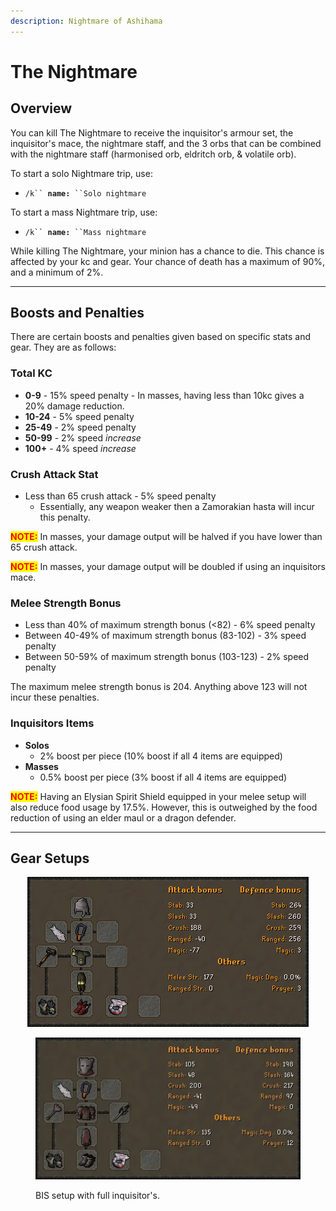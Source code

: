 ```yaml
---
description: Nightmare of Ashihama
---
```


# The Nightmare

## Overview

You can kill The Nightmare to receive the inquisitor's armour set, the inquisitor's mace, the nightmare staff, and the 3 orbs that can be combined with the nightmare staff (harmonised orb, eldritch orb, & volatile orb).

To start a solo Nightmare trip, use:

* `/k`` `**`name:`**` ``Solo nightmare`

To start a mass Nightmare trip, use:

* `/k`` `**`name:`**` ``Mass nightmare`

While killing The Nightmare, your minion has a chance to die. This chance is affected by your kc and gear. Your chance of death has a maximum of 90%, and a minimum of 2%.

***

## Boosts and Penalties

There are certain boosts and penalties given based on specific stats and gear. They are as follows:

### Total KC

* **0-9** - 15% speed penalty - In masses, having less than 10kc gives a 20% damage reduction.
* **10-24** - 5% speed penalty
* **25-49** - 2% speed penalty
* **50-99** - 2% speed _increase_
* **100+** - 4% speed _increase_

### Crush Attack Stat

* Less than 65 crush attack - 5% speed penalty
  * Essentially, any weapon weaker then a Zamorakian hasta will incur this penalty.

<mark style="color:red;">**NOTE:**</mark> In masses, your damage output will be halved if you have lower than 65 crush attack.

<mark style="color:red;">**NOTE:**</mark> In masses, your damage output will be doubled if using an inquisitors mace.

### Melee Strength Bonus

* Less than 40% of maximum strength bonus (<82) - 6% speed penalty
* Between 40-49% of maximum strength bonus (83-102) - 3% speed penalty
* Between 50-59% of maximum strength bonus (103-123) - 2% speed penalty

The maximum melee strength bonus is 204. Anything above 123 will not incur these penalties.

### Inquisitors Items

* **Solos**
  * 2% boost per piece (10% boost if all 4 items are equipped)
* **Masses**
  * 0.5% boost per piece (3% boost if all 4 items are equipped)

<mark style="color:red;">**NOTE:**</mark> Having an Elysian Spirit Shield equipped in your melee setup will also reduce food usage by 17.5%. However, this is outweighed by the food reduction of using an elder maul or a dragon defender.

***

## Gear Setups

<div align="center">

<img src="../../.gitbook/assets/nightmarenoinquis.png" alt="BIS setup with no inquisitor&#x27;s pieces.">

</div>

<figure><img src="../../.gitbook/assets/Nightmare_BiS_Gear_Jan2024.png" alt=""><figcaption><p>BIS setup with full inquisitor's.</p></figcaption></figure>

